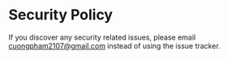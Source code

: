 # Security Policy

If you discover any security related issues, please email cuongpham2107@gmail.com instead of using the issue tracker.
